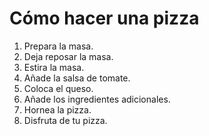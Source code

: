 # Cómo hacer una pizza

1. Prepara la masa.
2. Deja reposar la masa.
3. Estira la masa.
4. Añade la salsa de tomate.
5. Coloca el queso.
6. Añade los ingredientes adicionales.
7. Hornea la pizza.
8. Disfruta de tu pizza.
